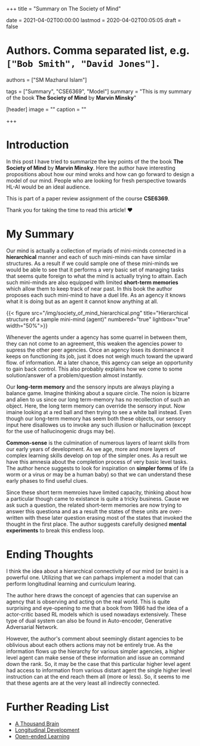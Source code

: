 +++
title = "Summary on The Society of Mind"

date = 2021-04-02T00:00:00
lastmod = 2020-04-02T00:05:05
draft = false

# Authors. Comma separated list, e.g. `["Bob Smith", "David Jones"]`.
authors = ["SM Mazharul Islam"]

tags = ["Summary", "CSE6369", "Model"]
summary = "This is my summary of the book **The Society of Mind** by **Marvin Minsky**"

[header]
image = ""
caption = ""

+++

# Introduction

In this post I have tried to summarize the key points of the the book **The Society of Mind** by **Marvin Minsky**. Here the author have interesting propositions about how our mind wroks and how can go forward to design a model of our mind. People who are looking for fresh perspective towards HL-AI would be an ideal audience.

This is part of a paper review assignment of the course **CSE6369**.

Thank you for taking the time to read this article! :heart:


# My Summary

Our mind is actually a collection of myriads of mini-minds connected in a **hierarchical** manner and each of such mini-minds can have similar structures. As a result if we could sample one of these mini-minds we would be able to see that it performs a very basic set of managing tasks that seems quite foreign to what the mind is actually trying to attain. Each such mini-minds are also equipped with limited **short-term memories** which allow them to keep track of near past. In this book the author proposes each such mini-mind to have a duel life. As an agency it knows what it is doing but as an agent it cannot know anything at all.

{{< figure src="/img/society_of_mind_hierarchical.png" title="Hierarchical structure of a sample mini-mind (agent)" numbered="true" lightbox="true" width="50%">}}

Whenever the agents under a agency has some quarrel in between them, they can not come to an agreement, this weaken the agencies power to supress the other peer agencies. Once an agency loses its dominance it keeps on functioning its job, just it does not weigh much toward the upward flow. of information. At a later chance, this agency can seige an opportunity to gain back control. This also probably explains how we come to some solution/answer of a problem/question almost instantly.

Our **long-term memory** and the sensory inputs are always playing a balance game. Imagine thinking about a square circle. The noion is bizarre and alien to us since our long term-memory has no recollection of such an object. Here, the long term memory can override the sensory input. Now imaine looking at a red ball and then trying to see a white ball instead. Even though our long-term memory has seem both these objects, our sensory input here disallowes us to invoke any such illusion or hallucination (except for the use of hallucinogenic drugs may be).

**Common-sense** is the culmination of numerous layers of learnt skills from our early years of development. As we age, more and more layers of complex learning skills develop on top of the simpler ones. As a result we have this amnesia about the completion process of very basic level tasks. The author hence suggests to look for inspiration on **simpler forms** of life (a worm or a virus or may be a human baby) so that we can understand these early phases to find useful clues.


Since these short term memroies have limited capacity, thinking about how a particular though came to existance is quite a tricky business. Cause we ask such a question, the related short-term memories are now trying to answer this questiona and as a result the states of these units are over-written with these later question erasing most of the states that invoked the thought in the first place. The author suggests carefully designed **mental experiments** to break this endless loop.



# Ending Thoughts
I think the idea about a hierarchical connectivity of our mind (or brain) is a powerful one. Utilizing that we can parhaps implement a model that can perform longitudinal learning and curriculum learing.

The author here draws the concept of agencies that can supervise an agency that is observing and acting on the real world. This is quite surprising and eye-opening to me that a book from 1986 had the idea of a actor-critic based RL models which is used nowadays extensively. These type of dual system can also be found in Auto-encoder, Generative Adversarial Network.

However, the author's comment about seemingly distant agencies to be oblivious about each others actions may not be entirely true. As the information flows up the hierarchy for various simpler agencies, a higher level agent can make sense of these information and issue an command down the rank. So, it may be the case that this particular higher level agent had access to information from various distant agent the single higher level instruction can at the end reach them all (more or less). So, it seems to me that these agents are at the very least all indirectly connected.


# Further Reading List
- [A Thousand Brain](https://www.amazon.com/Thousand-Brains-New-Theory-Intelligence/dp/1541675819)
- [Longitudinal Development](https://en.wikipedia.org/wiki/Longitudinal_study)
- [Open-ended Learning](https://thehomeschoolscientist.com/open-ended-learning-resource/)
